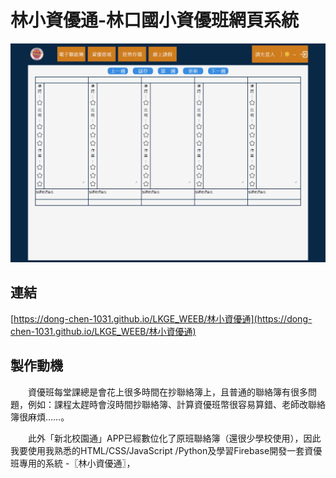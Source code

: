 # 林小資優通-林口國小資優班網頁系統

![GITHUB]( 123.png "目前整體網頁")


## 連結
[https://dong-chen-1031.github.io/LKGE_WEEB/林小資優通](https://dong-chen-1031.github.io/LKGE_WEEB/林小資優通)

## 製作動機

　　資優班每堂課總是會花上很多時間在抄聯絡簿上，且普通的聯絡簿有很多問題，例如：課程太趕時會沒時間抄聯絡簿、計算資優班幣很容易算錯、老師改聯絡簿很麻煩……。

　　此外「新北校園通」APP已經數位化了原班聯絡簿（還很少學校使用），因此我要使用我熟悉的HTML/CSS/JavaScript
/Python及學習Firebase開發一套資優班專用的系統 -〖林小資優通〗，


